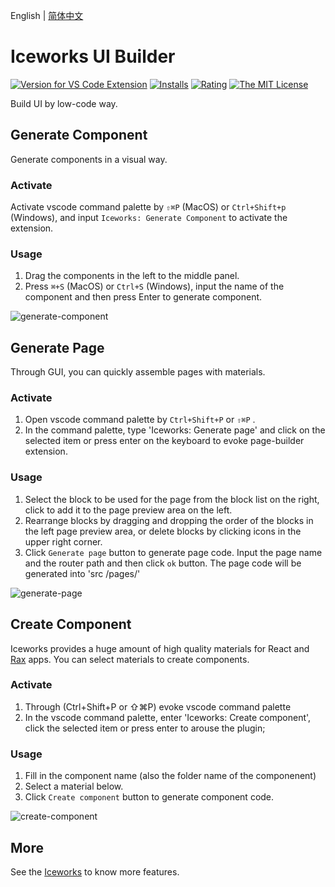 English | [简体中文](https://github.com/ice-lab/iceworks/blob/master/extensions/iceworks-ui-builder/README.zh-CN.md)

# Iceworks UI Builder

[![Version for VS Code Extension](https://vsmarketplacebadge.apphb.com/version-short/iceworks-team.iceworks-ui-builder.svg?logo=visual-studio-code)](https://marketplace.visualstudio.com/items?itemName=iceworks-team.iceworks-ui-builder)
[![Installs](https://vsmarketplacebadge.apphb.com/installs-short/iceworks-team.iceworks-ui-builder.svg)](https://marketplace.visualstudio.com/items?itemName=iceworks-team.iceworks-ui-builder)
[![Rating](https://vsmarketplacebadge.apphb.com/rating-short/iceworks-team.iceworks-ui-builder.svg)](https://marketplace.visualstudio.com/items?itemName=iceworks-team.iceworks-ui-builder)
[![The MIT License](https://img.shields.io/badge/license-MIT-blue.svg)](http://opensource.org/licenses/MIT)

Build UI by low-code way.

## Generate Component

Generate components in a visual way.

### Activate

Activate vscode command palette by `⇧⌘P` (MacOS) or `Ctrl+Shift+p` (Windows), and input `Iceworks: Generate Component` to activate the extension.

### Usage

1. Drag the components in the left to the middle panel.
2. Press `⌘+S` (MacOS) or `Ctrl+S` (Windows), input the name of the component and then press Enter to generate component.

![generate-component](https://img.alicdn.com/tfs/TB179prilFR4u4jSZFPXXanzFXa-1440-900.gif)

## Generate Page

Through GUI, you can quickly assemble pages with materials.

### Activate

1. Open vscode command palette  by `Ctrl+Shift+P` or `⇧⌘P` .
2. In the command palette, type 'Iceworks: Generate page' and click on the selected item or press enter on the keyboard to evoke page-builder extension.

### Usage

1. Select the block to be used for the page from the block list on the right, click to add it to the page preview area on the left.
2. Rearrange blocks by dragging and dropping the order of the blocks in the left page preview area, or delete blocks by clicking icons in the upper right corner.
3. Click `Generate page` button to generate page code. Input the page name and the router path and then click `ok` button. The page code will be generated into 'src /pages/'

![generate-page](https://img.alicdn.com/tfs/TB1ErOEjnM11u4jSZPxXXahcXXa-1440-900.gif)

## Create Component

Iceworks provides a huge amount of high quality materials for React and [Rax](https://rax.js.org/) apps. You can select materials to create components.

### Activate

1. Through (Ctrl+Shift+P or ⇧⌘P) evoke vscode command palette
2. In the vscode command palette, enter 'Iceworks: Create component', click the selected item or press enter to arouse the plugin;

### Usage

1. Fill in the component name (also the folder name of the componenent)
2. Select a material below.
3. Click `Create component` button to generate component code.

![create-component](https://img.alicdn.com/tfs/TB1_UQvfiDsXe8jSZR0XXXK6FXa-1440-900.gif)

## More

See the [Iceworks](https://marketplace.visualstudio.com/items?itemName=iceworks-team.iceworks) to know more features.
